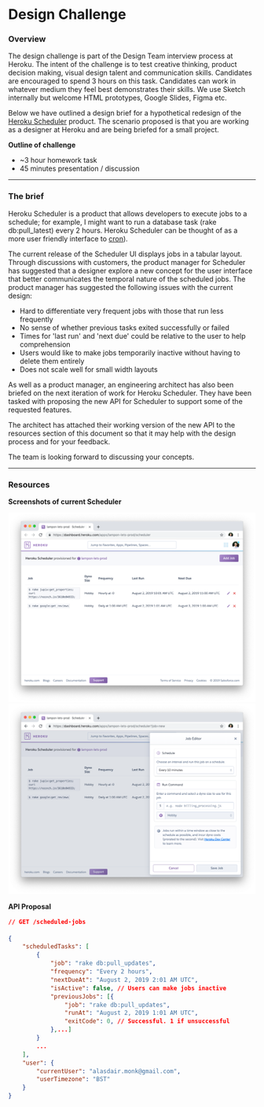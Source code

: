 # Design Challenge

### Overview

The design challenge is part of the Design Team interview process at Heroku. The intent of the challenge is to test creative thinking, product decision making, visual design talent and communication skills.  Candidates are encouraged to spend 3 hours on this task. Candidates can work in whatever medium they feel best demonstrates their skills. We use Sketch internally but welcome HTML prototypes, Google Slides, Figma etc.

Below we have outlined a design brief for a hypothetical redesign of the [Heroku Scheduler](https://devcenter.heroku.com/articles/scheduler) product. The scenario proposed is that you are working as a designer at Heroku and are being briefed for a small project.

**Outline of challenge**

* ~3 hour homework task
* 45 minutes presentation / discussion

---

### The brief

Heroku Scheduler is a product that allows developers to execute jobs to a schedule; for example, I might want to run a database task (rake db:pull_latest) every 2 hours. Heroku Scheduler can be thought of as a more user friendly interface to [cron](https://en.wikipedia.org/wiki/Cron)).

The current release of the Scheduler UI displays jobs in a tabular layout. Through discussions with customers, the product manager for Scheduler has suggested that a designer explore a new concept for the user interface that better communicates the temporal nature of the scheduled jobs. The product manager has suggested the following issues with the current design:

* Hard to differentiate very frequent jobs with those that run less frequently
* No sense of whether previous tasks exited successfully or failed
* Times for 'last run' and 'next due' could be relative to the user to help comprehension
* Users would like to make jobs temporarily inactive without having to delete them entirely
* Does not scale well for small width layouts

As well as a product manager, an engineering architect has also been briefed on the next iteration of work for Heroku Scheduler. They have been tasked with proposing the new API for Scheduler to support some of the requested features.

The architect has attached their working version of the new API to the resources section of this document so that it may help with the design process and for your feedback.

The team is looking forward to discussing your concepts.

---

### Resources

**Screenshots of current Scheduler**

![](./assets/scheduler1.png)
![](./assets/scheduler2.png)

**API Proposal**
```json
// GET /scheduled-jobs

{
    "scheduledTasks": [
        {
            "job": "rake db:pull_updates",
            "frequency": "Every 2 hours",
            "nextDueAt": "August 2, 2019 2:01 AM UTC",
            "isActive": false, // Users can make jobs inactive
            "previousJobs": [{
                "job": "rake db:pull_updates",
                "runAt": "August 2, 2019 1:01 AM UTC",
                "exitCode": 0, // Successful. 1 if unsuccessful
            },...]
        }
        ...
    ],
    "user": {
        "currentUser": "alasdair.monk@gmail.com",
        "userTimezone": "BST"
    }
}
```

